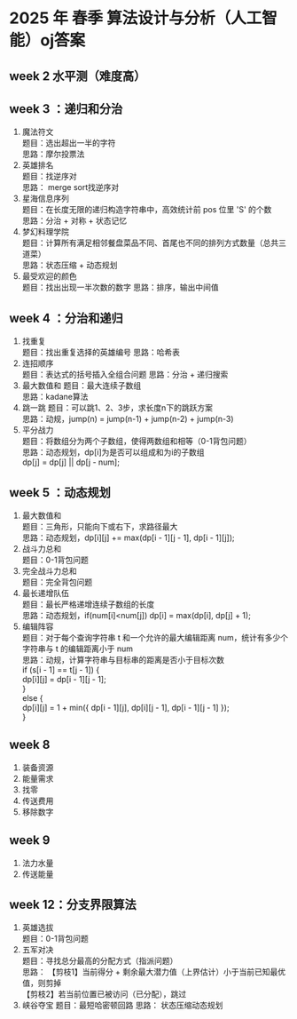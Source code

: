 # 2025 年 春季 算法设计与分析（人工智能）oj答案

## week 2 水平测（难度高）

## week 3 ：递归和分治
1. 魔法符文  
题目：选出超出一半的字符  
思路：摩尔投票法  
2. 英雄排名  
题目：找逆序对  
思路： merge sort找逆序对   
3. 星海信息序列  
题目：在长度无限的递归构造字符串中，高效统计前 pos 位里 'S' 的个数   
思路：分治 + 对称 + 状态记忆    
4. 梦幻料理学院  
题目：计算所有满足相邻餐盘菜品不同、首尾也不同的排列方式数量（总共三道菜）  
思路：状态压缩 + 动态规划  
5. 最受欢迎的颜色  
题目：找出出现一半次数的数字
思路：排序，输出中间值

## week 4 ：分治和递归
1. 找重复  
题目：找出重复选择的英雄编号
思路：哈希表
2. 连招顺序  
题目：表达式的括号插入全组合问题
思路：分治 + 递归搜索
3. 最大数值和
题目：最大连续子数组  
思路：kadane算法
4. 跳一跳
题目：可以跳1、2、3步，求长度n下的跳跃方案  
思路：动规，jump(n) = jump(n-1) + jump(n-2) + jump(n-3)
5. 平分战力  
题目：将数组分为两个子数组，使得两数组和相等（0-1背包问题）  
思路：动态规划，dp[i]为是否可以组成和为i的子数组  
dp[j] = dp[j] || dp[j - num];

## week 5 ：动态规划
1. 最大数值和  
题目：三角形，只能向下或右下，求路径最大  
思路：动态规划，dp[i][j] += max(dp[i - 1][j - 1], dp[i - 1][j]);  
2. 战斗力总和  
题目：0-1背包问题  
3. 完全战斗力总和  
题目：完全背包问题  
4. 最长递增队伍  
题目：最长严格递增连续子数组的长度  
思路：动态规划，if(num[i]<num[j]) dp[i] = max(dp[i], dp[j] + 1);  
5. 编辑阵容  
题目：对于每个查询字符串 t 和一个允许的最大编辑距离 num，统计有多少个字符串与 t 的编辑距离小于 num  
思路：动规，计算字符串与目标串的距离是否小于目标次数  
if (s[i - 1] == t[j - 1]) {  
	dp[i][j] = dp[i - 1][j - 1];  
}  
else {  
	dp[i][j] = 1 + min({ dp[i - 1][j], dp[i][j - 1], dp[i - 1][j - 1] });  
}    
## week 8
1. 装备资源
2. 能量需求
3. 找零
4. 传送费用
5. 移除数字
## week 9
1. 法力水量
2. 传送能量

## week 12：分支界限算法
1. 英雄选拔  
题目：0-1背包问题  
2. 五军对决  
题目：寻找总分最高的分配方式（指派问题）  
思路：  【剪枝1】当前得分 + 剩余最大潜力值（上界估计）小于当前已知最优值，则剪掉  
【剪枝2】若当前位置已被访问（已分配），跳过
3. 峡谷夺宝
题目：最短哈密顿回路
思路： 状态压缩动态规划
